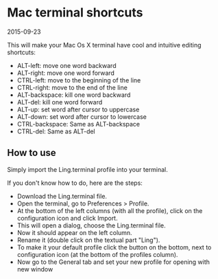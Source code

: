 Mac terminal shortcuts
===========================
2015-09-23



This will make your Mac Os X terminal have cool and intuitive editing shortcuts:



- ALT-left: move one word backward
- ALT-right: move one word forward
- CTRL-left: move to the beginning of the line
- CTRL-right: move to the end of the line
- ALT-backspace: kill one word backward
- ALT-del: kill one word forward
- ALT-up: set word after cursor to uppercase
- ALT-down: set word after cursor to lowercase
- CTRL-backspace: Same as ALT-backspace
- CTRL-del: Same as ALT-del



How to use
--------------


Simply import the Ling.terminal profile into your terminal.


If you don't know how to do, here are the steps:

- Download the Ling.terminal file.
- Open the terminal, go to Preferences > Profile.
- At the bottom of the left columns (with all the profile), click on the configuration icon and click Import.
- This will open a dialog, choose the Ling.terminal file.
- Now it should appear on the left column.
- Rename it (double click on the textual part "Ling").
- To make it your default profile click the button on the bottom, next to configuration icon (at the bottom of the profiles column).
- Now go to the General tab and set your new profile for opening with new window


